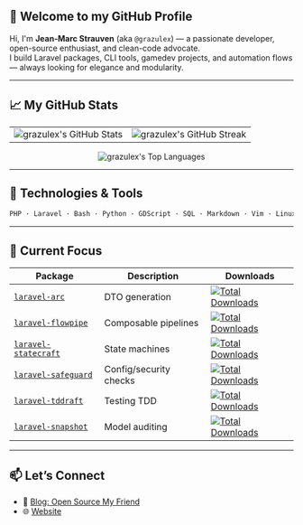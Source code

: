 ## 👋 Welcome to my GitHub Profile

Hi, I'm **Jean‑Marc Strauven** (aka `@grazulex`) — a passionate developer, open-source enthusiast, and clean-code advocate.  
I build Laravel packages, CLI tools, gamedev projects, and automation flows — always looking for elegance and modularity.

---

## 📈 My GitHub Stats

<table>
  <tr>
    <td>
      <img src="https://github-readme-stats.vercel.app/api?username=grazulex&theme=dark&show_icons=true&hide_border=false&count_private=true" alt="grazulex's GitHub Stats" />
    </td>
    <td>
      <img src="https://github-readme-streak-stats.herokuapp.com/?user=grazulex&theme=dark&hide_border=false" alt="grazulex's GitHub Streak" />
    </td>
  </tr>
</table>

<div align="center">
  <img src="https://github-readme-stats.vercel.app/api/top-langs/?username=grazulex&theme=dark&show_icons=true&hide_border=false&layout=compact" alt="grazulex's Top Languages" />
</div>

---

## 🧰 Technologies & Tools

```bash
PHP · Laravel · Bash · Python · GDScript · SQL · Markdown · Vim · Linux · Git
```

---

## 🔭 Current Focus

| Package                                                                | Description            | Downloads                                                                                                                                         |
| ---------------------------------------------------------------------- | ---------------------- | ------------------------------------------------------------------------------------------------------------------------------------------------- |
| [`laravel-arc`](https://github.com/grazulex/laravel-arc)               | DTO generation         | [![Total Downloads](https://img.shields.io/packagist/dt/grazulex/laravel-arc)](https://packagist.org/packages/grazulex/laravel-arc)               |
| [`laravel-flowpipe`](https://github.com/grazulex/laravel-flowpipe)     | Composable pipelines   | [![Total Downloads](https://img.shields.io/packagist/dt/grazulex/laravel-flowpipe)](https://packagist.org/packages/grazulex/laravel-flowpipe)     |
| [`laravel-statecraft`](https://github.com/grazulex/laravel-statecraft) | State machines         | [![Total Downloads](https://img.shields.io/packagist/dt/grazulex/laravel-statecraft)](https://packagist.org/packages/grazulex/laravel-statecraft) |
| [`laravel-safeguard`](https://github.com/grazulex/laravel-safeguard)   | Config/security checks | [![Total Downloads](https://img.shields.io/packagist/dt/grazulex/laravel-safeguard)](https://packagist.org/packages/grazulex/laravel-safeguard)   |
| [`laravel-tddraft`](https://github.com/grazulex/laravel-tddraft)   | Testing TDD | [![Total Downloads](https://img.shields.io/packagist/dt/grazulex/laravel-tddraft)](https://packagist.org/packages/grazulex/laravel-tddraft)   |
| [`laravel-snapshot`](https://github.com/grazulex/laravel-snapshot)   | Model auditing | [![Total Downloads](https://img.shields.io/packagist/dt/grazulex/laravel-snapshot)](https://packagist.org/packages/grazulex/laravel-snapshot)   |


---

## 📫 Let’s Connect

- 📝 [Blog: Open Source My Friend](https://opensourcemyfriend.hashnode.dev/)
- 🌐 [Website](https://grazulex.dev)
